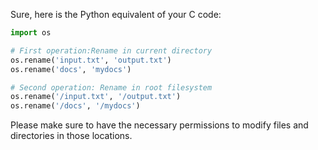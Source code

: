 Sure, here is the Python equivalent of your C code:

```python
import os

# First operation:Rename in current directory
os.rename('input.txt', 'output.txt')
os.rename('docs', 'mydocs')

# Second operation: Rename in root filesystem
os.rename('/input.txt', '/output.txt')
os.rename('/docs', '/mydocs')
```

Please make sure to have the necessary permissions to modify files and directories in those locations.
